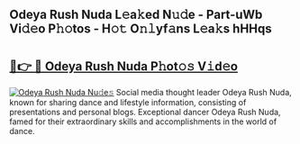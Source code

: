 ## Odeya Rush Nuda L𝚎a𝚔ed N𝚞𝚍e - Part-uWb Vi𝚍𝚎o P𝚑𝚘tos - H𝚘𝚝 O𝚗𝚕yf𝚊ns L𝚎a𝚔s hHHqs

# <h2><a href="http://kf8xhi.oniu.top/?m=Odeya+Rush+Nuda">🔗👉 🔴 Odeya Rush Nuda P𝚑ot𝚘𝚜 V𝚒d𝚎o</a></h2>

[![Odeya Rush Nuda Nu𝚍e𝚜](https://i.imgur.com/0qMVB7G.gif)](http://kf8xhi.oniu.top/?m=Odeya+Rush+Nuda)
Social media thought leader Odeya Rush Nuda, known for sharing dance and lifestyle information, consisting of presentations and personal blogs. Exceptional dancer Odeya Rush Nuda, famed for their extraordinary skills and accomplishments in the world of dance.  
